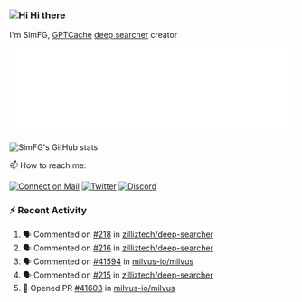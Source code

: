 ### <img src='https://qpluspicture.oss-cn-beijing.aliyuncs.com/6LjjQA/Hi.gif' alt='Hi' width="24"/> Hi there

I'm SimFG, [GPTCache](https://github.com/zilliztech/GPTCache) [deep searcher](https://github.com/zilliztech/deep-searcher) creator

![Metrics 👋](/metrics.plugin.followup.user.svg)

![SimFG's GitHub stats](https://github-readme-stats.vercel.app/api?username=SimFG&show_icons=true&theme=radical&count_private=true)

📫 How to reach me:

[![Connect on Mail](https://img.shields.io/badge/Ask%20me-anything-1abc9c.svg)](mailto:1142838399@qq.com)
[![Twitter](https://img.shields.io/twitter/follow/FogSim?style=social)](https://twitter.com/FogSim)
[![Discord](https://img.shields.io/discord/1092648432495251507?label=Discord&logo=discord)](https://discord.gg/Q8C6WEjSWV)

### :zap: Recent Activity

<!--START_SECTION:activity-->
1. 🗣 Commented on [#218](https://github.com/zilliztech/deep-searcher/issues/218) in [zilliztech/deep-searcher](https://github.com/zilliztech/deep-searcher)
2. 🗣 Commented on [#216](https://github.com/zilliztech/deep-searcher/issues/216) in [zilliztech/deep-searcher](https://github.com/zilliztech/deep-searcher)
3. 🗣 Commented on [#41594](https://github.com/milvus-io/milvus/issues/41594) in [milvus-io/milvus](https://github.com/milvus-io/milvus)
4. 🗣 Commented on [#215](https://github.com/zilliztech/deep-searcher/issues/215) in [zilliztech/deep-searcher](https://github.com/zilliztech/deep-searcher)
5. 💪 Opened PR [#41603](https://github.com/milvus-io/milvus/pull/41603) in [milvus-io/milvus](https://github.com/milvus-io/milvus)
<!--END_SECTION:activity-->

